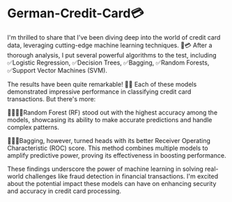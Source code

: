 # German-Credit-Card💳

I'm thrilled to share that I've been diving deep into the world of credit card data, leveraging cutting-edge machine learning techniques. 🤖💳 After a thorough analysis, I put several powerful algorithms to the test, including 
✅Logistic Regression, 
✅Decision Trees, 
✅Bagging, 
✅Random Forests, 
✅Support Vector Machines (SVM).

The results have been quite remarkable! 🚀✨ Each of these models demonstrated impressive performance in classifying credit card transactions. But there's more:

 🌳🌳🌳🌳Random Forest (RF) stood out with the highest accuracy among the models, showcasing its ability to make accurate predictions and handle complex patterns.

 👜🎒💼Bagging, however, turned heads with its better Receiver Operating Characteristic (ROC) score. This method combines multiple models to amplify predictive power, proving its effectiveness in boosting performance.

These findings underscore the power of machine learning in solving real-world challenges like fraud detection in financial transactions. I'm excited about the potential impact these models can have on enhancing security and accuracy in credit card processing.

